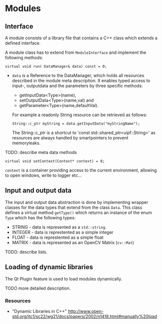 Modules
=======

## Interface

A module consists of a library file that contains a C++ class which extends a defined interface.

A module class has to extend from `ModuleInterface` and implement the following methods:

	virtual void run( DataManager& data) const = 0;

- `data` is a Reference to the DataManager, which holds all resources described in the module meta description.
  It enables typed access to input-, outputdata and the parameters by three specific methods:
   - getInputData&lt;Type&gt;(name),
   - setOutputData&lt;Type&gt;(name,val) and
   - getParameter&lt;Type&gt;(name,defaultVal).

   For example a readonly String resource can be retrieved as follows:
   <pre><code>String::c_ptr myString = data.getInputData<String>("myStringName");</code></pre>
    The String::c_ptr is a shortcut to 'const std::shared_ptr&lt;uipf::String&gt;' as resources are always handled by smartpointers to prevent memoryleaks.


TODO: describe meta data methods

    virtual void setContext(Context* context) = 0;

`context` is a container providing access to the current environment, allowing to open windows, write to logger etc...

## Input and output data

The input and output data abstraction is done by implementing wrapper classes for the data types that extend from the class `Data`.
This class defines a virtual method `getType()` which returns an instance of the enum `Type` which has the following types:

- STRING - data is represented as a `std::string`.
- INTEGER - data is represtented as a simple integer
- FLOAT - data is represtented as a simple float
- MATRIX - data is represented as an OpenCV Matrix (`cv::Mat`)

TODO: describe lists.

Loading of dynamic libraries
----------------------------

The Qt Plugin feature is used to load modules dynamically.

TODO more detailed description.

### Resources

- "Dynamic Libraries in C++" <http://www.open-std.org/jtc1/sc22/wg21/docs/papers/2002/n1418.html#manually%20load>
